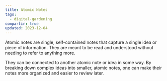 ```yaml
---
title: Atomic Notes
tags:
  - digital-gardening
compartir: true
updated: 2023-12-04
---
```



Atomic notes are single, self-contained notes that capture a single idea or piece of information. They are meant to be read and understood without needing to refer to anything more.

They can be connected to another atomic note or idea in some way. By breaking down complex ideas into smaller, atomic notes, one can make their notes more organized and easier to review later.
